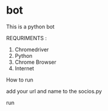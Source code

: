 # bot
This is a python bot


REQURIMENTS :

1. Chromedriver
2. Python
3. Chrome Browser
4. Internet 

How to run

add your url and name to the socios.py

run
